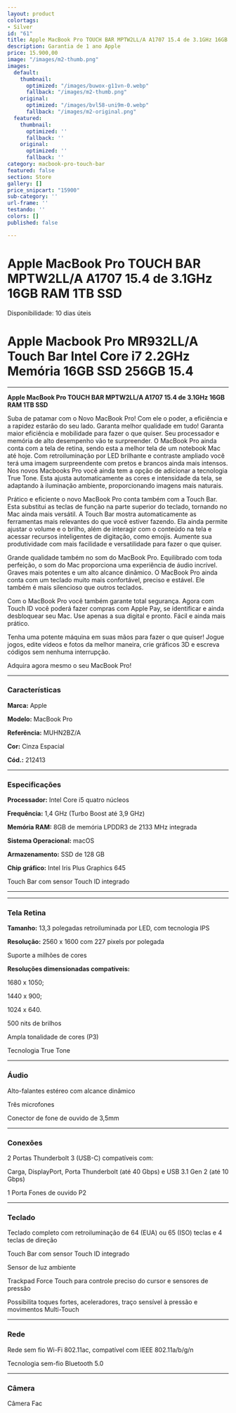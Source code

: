 ```yaml
---
layout: product
colortags:
- Silver
id: "61"
title: Apple MacBook Pro TOUCH BAR MPTW2LL/A A1707 15.4 de 3.1GHz 16GB RAM 1TB SSD
description: Garantia de 1 ano Apple
price: 15.900,00
image: "/images/m2-thumb.png"
images:
  default:
    thumbnail:
      optimized: "/images/buwox-g11vn-0.webp"
      fallback: "/images/m2-thumb.png"
    original:
      optimized: "/images/bvl58-uni9m-0.webp"
      fallback: "/images/m2-original.png"
  featured:
    thumbnail:
      optimized: ''
      fallback: ''
    original:
      optimized: ''
      fallback: ''
category: macbook-pro-touch-bar
featured: false
section: Store
gallery: []
price_snipcart: "15900"
sub-category: ''
url-frame: ''
testando: ''
colors: []
published: false

---
```

# Apple MacBook Pro TOUCH BAR MPTW2LL/A A1707 15.4 de 3.1GHz 16GB RAM 1TB SSD

Disponibilidade: 10 dias úteis

# Apple Macbook Pro MR932LL/A Touch Bar Intel Core i7 2.2GHz Memória 16GB SSD 256GB 15.4

***

**Apple MacBook Pro TOUCH BAR MPTW2LL/A A1707 15.4 de 3.1GHz 16GB RAM 1TB SSD**

Suba de patamar com o Novo MacBook Pro! Com ele o poder, a eficiência e a rapidez estarão do seu lado. Garanta melhor qualidade em tudo! Garanta maior eficiência e mobilidade para fazer o que quiser. Seu processador e memória de alto desempenho vão te surpreender. O MacBook Pro ainda conta com a tela de retina, sendo esta a melhor tela de um notebook Mac até hoje. Com retroiluminação por LED brilhante e contraste ampliado você terá uma imagem surpreendente com pretos e brancos ainda mais intensos. Nos novos Macbooks Pro você ainda tem a opção de adicionar a tecnologia True Tone. Esta ajusta automaticamente as cores e intensidade da tela, se adaptando à iluminação ambiente, proporcionando imagens mais naturais.

Prático e eficiente o novo MacBook Pro conta também com a Touch Bar. Esta substitui as teclas de função na parte superior do teclado, tornando no Mac ainda mais versátil. A Touch Bar mostra automaticamente as ferramentas mais relevantes do que você estiver fazendo. Ela ainda permite ajustar o volume e o brilho, além de interagir com o conteúdo na tela e acessar recursos inteligentes de digitação, como emojis. Aumente sua produtividade com mais facilidade e versatilidade para fazer o que quiser.

Grande qualidade também no som do MacBook Pro. Equilibrado com toda perfeição, o som do Mac proporciona uma experiência de áudio incrível. Graves mais potentes e um alto alcance dinâmico. O MacBook Pro ainda conta com um teclado muito mais confortável, preciso e estável. Ele também é mais silencioso que outros teclados.

Com o MacBook Pro você também garante total segurança. Agora com Touch ID você poderá fazer compras com Apple Pay, se identificar e ainda desbloquear seu Mac. Use apenas a sua digital e pronto. Fácil e ainda mais prático.

Tenha uma potente máquina em suas mãos para fazer o que quiser! Jogue jogos, edite vídeos e fotos da melhor maneira, crie gráficos 3D e escreva códigos sem nenhuma interrupção.

Adquira agora mesmo o seu MacBook Pro!

***

### Características

**Marca:** Apple

**Modelo:** MacBook Pro

**Referência:** MUHN2BZ/A

**Cor:** Cinza Espacial

**Cód.:** 212413

***

### Especificações

**Processador:** Intel Core i5 quatro núcleos

**Frequência:** 1,4 GHz (Turbo Boost até 3,9 GHz)

**Memória RAM:** 8GB de memória LPDDR3 de 2133 MHz integrada

**Sistema Operacional:** macOS

**Armazenamento:** SSD de 128 GB

**Chip gráfico:** Intel Iris Plus Graphics 645

Touch Bar com sensor Touch ID integrado

***

***

### Tela Retina

**Tamanho:** 13,3 polegadas retroiluminada por LED, com tecnologia IPS

**Resolução:** 2560 x 1600 com 227 pixels por polegada

Suporte a milhões de cores

**Resoluções dimensionadas compatíveis:**

1680 x 1050;

1440 x 900;

1024 x 640.

500 nits de brilhos

Ampla tonalidade de cores (P3)

Tecnologia True Tone

***

### Áudio

Alto-falantes estéreo com alcance dinâmico

Três microfones

Conector de fone de ouvido de 3,5mm

***

### Conexões

2 Portas Thunderbolt 3 (USB-C) compatíveis com:

Carga, DisplayPort, Porta Thunderbolt (até 40 Gbps) e USB 3.1 Gen 2 (até 10 Gbps)

1 Porta Fones de ouvido P2

***

### Teclado

Teclado completo com retroiluminação de 64 (EUA) ou 65 (ISO) teclas e 4 teclas de direção

Touch Bar com sensor Touch ID integrado

Sensor de luz ambiente

Trackpad Force Touch para controle preciso do cursor e sensores de pressão

Possibilita toques fortes, aceleradores, traço sensível à pressão e movimentos Multi-Touch

***

### Rede

Rede sem fio Wi-Fi 802.11ac, compatível com IEEE 802.11a/b/g/n

Tecnologia sem-fio Bluetooth 5.0

***

### Câmera

Câmera Fac